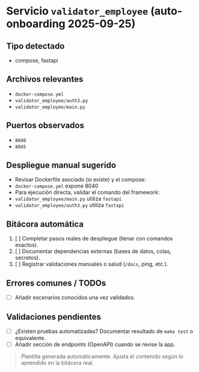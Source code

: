 # Servicio `validator_employee` (auto-onboarding 2025-09-25)

## Tipo detectado
- compose, fastapi

## Archivos relevantes
- `docker-compose.yml`
- `validator_employee/auth3.py`
- `validator_employee/main.py`

## Puertos observados
- `8040`
- `8045`

## Despliegue manual sugerido
- Revisar Dockerfile asociado (si existe) y el compose: 
- `docker-compose.yml` expone 8040
- Para ejecución directa, validar el comando del framework: 
- `validator_employee/main.py` utiliza `fastapi`
- `validator_employee/auth3.py` utiliza `fastapi`

## Bitácora automática
1. [ ] Completar pasos reales de despliegue (llenar con comandos exactos).
2. [ ] Documentar dependencias externas (bases de datos, colas, secretos).
3. [ ] Registrar validaciones manuales o salud (`/docs`, ping, etc.).

## Errores comunes / TODOs
- [ ] Añadir escenarios conocidos una vez validados.

## Validaciones pendientes
- [ ] ¿Existen pruebas automatizadas? Documentar resultado de `make test` o equivalente.
- [ ] Añadir sección de endpoints (OpenAPI) cuando se revise la app.

> Plantilla generada automáticamente. Ajusta el contenido según lo aprendido en la bitácora real.
